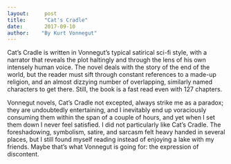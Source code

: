 ```yaml
---
layout:     post
title:      "Cat's Cradle"
date:       2017-09-10
author:    "By Kurt Vonnegut"
---
```


Cat’s Cradle is written in Vonnegut’s typical satirical sci-fi style, with a narrator that reveals the plot haltingly and through the lens of his own intensely human voice. The novel deals with the story of the end of the world, but the reader must sift through constant references to a made-up religion, and an almost dizzying number of overlapping, similarly named characters to get there. Still, the book is a fast read even with 127 chapters. 

Vonnegut novels, Cat’s Cradle not excepted, always strike me as a paradox; they are undoubtedly entertaining, and I inevitably end up voraciously consuming them within the span of a couple of hours, and yet when I set them down I never feel satisfied. I did not particularly like Cat’s Cradle. The foreshadowing, symbolism, satire, and sarcasm felt heavy handed in several places, but I still found myself reading instead of enjoying a lake with my friends. Maybe that’s what Vonnegut is going for: the expression of discontent. 
